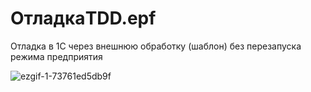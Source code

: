 # ОтладкаTDD.epf
Отладка в 1С через внешнюю обработку (шаблон) без перезапуска режима предприятия


![ezgif-1-73761ed5db9f](https://user-images.githubusercontent.com/2604430/62932751-f744f800-bdea-11e9-8604-0363c2bba95c.gif)

